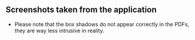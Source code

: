 ## Screenshots taken from the application
- Please note that the box shadows do not appear correctly in the PDFs, they are way less intrusive in reality.